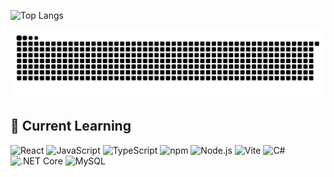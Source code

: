 ![Top Langs](https://github-readme-stats.vercel.app/api/top-langs/?username=chopapik&layout=compact&theme=dark)




<picture>
  <source media="(prefers-color-scheme: dark)" srcset="https://raw.githubusercontent.com/chopapik/chopapik/output/github-contribution-grid-snake-dark.svg">
  <source media="(prefers-color-scheme: light)" srcset="https://raw.githubusercontent.com/chopapik/chopapik/output/github-contribution-grid-snake.svg">
  <img alt="github contribution grid snake animation" src="https://raw.githubusercontent.com/chopapik/chopapik/output/github-contribution-grid-snake.svg">
</picture>


## 🧠 Current Learning

<p align="left">
  <img src="https://raw.githubusercontent.com/marwin1991/profile-technology-icons/refs/heads/main/icons/react.png" alt="React" width="40" />
  <img src="https://raw.githubusercontent.com/marwin1991/profile-technology-icons/refs/heads/main/icons/javascript.png" alt="JavaScript" width="40" />
  <img src="https://raw.githubusercontent.com/marwin1991/profile-technology-icons/refs/heads/main/icons/typescript.png" alt="TypeScript" width="40" />
  <img src="https://raw.githubusercontent.com/marwin1991/profile-technology-icons/refs/heads/main/icons/npm.png" alt="npm" width="40" />
  <img src="https://raw.githubusercontent.com/marwin1991/profile-technology-icons/refs/heads/main/icons/node_js.png" alt="Node.js" width="40" />
  <img src="https://raw.githubusercontent.com/marwin1991/profile-technology-icons/refs/heads/main/icons/vite.png" alt="Vite" width="40" />
  <img src="https://raw.githubusercontent.com/marwin1991/profile-technology-icons/refs/heads/main/icons/c%23.png" alt="C#" width="40" />
  <img src="https://raw.githubusercontent.com/marwin1991/profile-technology-icons/refs/heads/main/icons/_net_core.png" alt=".NET Core" width="40" />
  <img src="https://raw.githubusercontent.com/marwin1991/profile-technology-icons/refs/heads/main/icons/mysql.png" alt="MySQL" width="40" />
</p>
